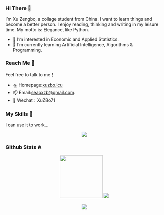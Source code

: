 ### Hi There 👋
I’m Xu Zengbo, a collage student from China. I want to learn things and become a better person. I enjoy reading, thinking and writing in my leisure time. My motto is: Elegance, like Python.
- 👀 I’m interested in Economic and Applied Statistics.
- 🌱 I’m currently learning Artificial Intelligence, Algorithms & Programming.

### Reach Me 💞️
Feel free to talk to me！
- 🛸 Homepage:[xuzbo.icu](https://xuzbo.icu/)
- 📫 Email:seaoxzb@gmail.com.
- 💬 Wechat：XuZBo71

### My Skills 🔨
I can use it to work...
<p align="center">
  <a href="https://skillicons.dev">
<img src="https://skillicons.dev/icons?i=windows,linux,ubuntu,github,pycharm,vscode,ps,pr,ai,ae,py,anaconda,r,java,vue,html,css,js,pytorch,tensorflow,terraform,qt,latex,mysql,postgres,flutter&perline=13" />
  </a>
</p>

### Github Stats 🔥  
<div align="center">
  <img height="137px" src="https://github-readme-stats.vercel.app/api?username=DOFlamda&hide_title=true&hide_border=true&show_icons=trueline_height=21" />
  <img src="https://github-readme-stats.vercel.app/api/top-langs/?username=DOFlamda&hide_title=true&hide_border=true&layout=compact&langs_count=6" />
</div>
<!-- for beauty  -->
<div>&nbsp;</div>

<!-- 贪吃蛇动图 -->
<div align="center"><img src="https://raw.gitmirror.com/DOFlamda/DOFlamda/output/github-contribution-grid-snake.svg?new=20250109" /></div>
<br/>  
